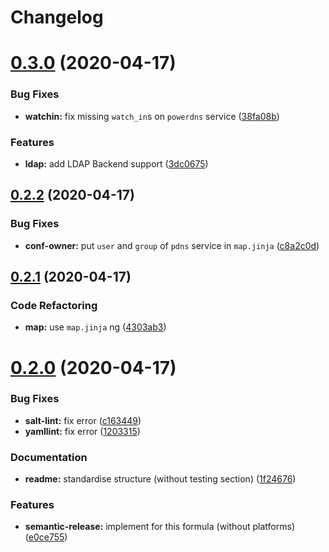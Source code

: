 # Changelog

# [0.3.0](https://github.com/saltstack-formulas/powerdns-formula/compare/v0.2.2...v0.3.0) (2020-04-17)


### Bug Fixes

* **watchin:** fix missing `watch_in`s on `powerdns` service ([38fa08b](https://github.com/saltstack-formulas/powerdns-formula/commit/38fa08b2fb71fb6e16234af3387a5dce90aa787d))


### Features

* **ldap:** add LDAP Backend support ([3dc0675](https://github.com/saltstack-formulas/powerdns-formula/commit/3dc06757bde1ae15898b370381abf4030c93ddb0))

## [0.2.2](https://github.com/saltstack-formulas/powerdns-formula/compare/v0.2.1...v0.2.2) (2020-04-17)


### Bug Fixes

* **conf-owner:** put `user` and `group` of `pdns` service in `map.jinja` ([c8a2c0d](https://github.com/saltstack-formulas/powerdns-formula/commit/c8a2c0d1219342e0d92bab3732db0b4b6222b607))

## [0.2.1](https://github.com/saltstack-formulas/powerdns-formula/compare/v0.2.0...v0.2.1) (2020-04-17)


### Code Refactoring

* **map:** use `map.jinja` ng ([4303ab3](https://github.com/saltstack-formulas/powerdns-formula/commit/4303ab30f9bd0fca521dd0d476cc5ac6150fcd71))

# [0.2.0](https://github.com/saltstack-formulas/powerdns-formula/compare/v0.1.0...v0.2.0) (2020-04-17)


### Bug Fixes

* **salt-lint:** fix error ([c163449](https://github.com/saltstack-formulas/powerdns-formula/commit/c1634497f5f9de86824a4db60474e5bea43429c2))
* **yamllint:** fix error ([1203315](https://github.com/saltstack-formulas/powerdns-formula/commit/12033155a82105e022bf06f34cdd4688a61abdd3))


### Documentation

* **readme:** standardise structure (without testing section) ([1f24676](https://github.com/saltstack-formulas/powerdns-formula/commit/1f2467627ced5f414cbadbad9c279d74d38772b6))


### Features

* **semantic-release:** implement for this formula (without platforms) ([e0ce755](https://github.com/saltstack-formulas/powerdns-formula/commit/e0ce7550aa98b11470746a36e508658ff7ceec2b))
